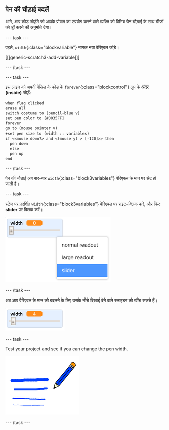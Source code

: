 ## पेन की चौड़ाई बदलें

आगे, आप कोड जोड़ेंगे जो आपके प्रोग्राम का उपयोग करने वाले व्यक्ति को विभिन्न पेन चौड़ाई के साथ चीजों को ड्रॉ करने की अनुमति देगा।

\--- task \---

पहले, `width`{:class="blockvariable"} नामक नया वेरिएबल जोड़े।

[[[generic-scratch3-add-variable]]]

\--- /task \---

\--- task \---

इस लाइन को अपनी पेंसिल के कोड के `forever`{:class="blockcontrol"} लूप के **अंदर (inside)** जोड़ें:

```blocks3
when flag clicked
erase all
switch costume to (pencil-blue v)
set pen color to [#0035FF]
forever
go to (mouse pointer v)
+set pen size to (width :: variables)
if <<mouse down?> and <(mouse y) > [-120]>> then 
  pen down
  else
  pen up
end
```

\--- /task \---

पेन की चौड़ाई अब बार-बार `width`{:class="block3variables"} वेरिएबल के मान पर सेट हो जाती है।

\--- task \---

स्टेज पर प्रदर्शित `width`{:class="block3variables"} वेरिएबल पर राइट-क्लिक करें, और फिर **slider** पर क्लिक करें।

![स्क्रीनशॉट](images/paint-slider.png)

\--- /task \---

अब आप वैरिएबल के मान को बदलने के लिए उसके नीचे दिखाई देने वाले स्लाइडर को खींच सकते हैं।

![स्क्रीनशॉट](images/paint-slider-change.png)

\--- task \---

Test your project and see if you can change the pen width.

![स्क्रीनशॉट](images/paint-width-test.png)

\--- /task \---